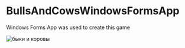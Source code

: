 # BullsAndCowsWindowsFormsApp
Windows Forms App was used to create this game


![быки и коровы](https://github.com/Roksikod/BullsAndCowsWindowsFormsApp/assets/67091333/f632c6b2-6c7a-4332-86ac-4a7e009785bf)

